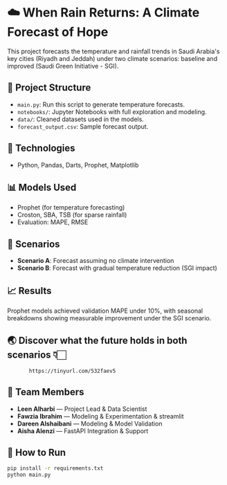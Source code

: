 # ☁️ When Rain Returns: A Climate Forecast of Hope

This project forecasts the temperature and rainfall trends in Saudi Arabia's key cities (Riyadh and Jeddah) under two climate scenarios: baseline and improved (Saudi Green Initiative - SGI).

## 📂 Project Structure

- `main.py`: Run this script to generate temperature forecasts.
- `notebooks/`: Jupyter Notebooks with full exploration and modeling.
- `data/`: Cleaned datasets used in the models.
- `forecast_output.csv`: Sample forecast output.

## 🔧 Technologies

- Python, Pandas, Darts, Prophet, Matplotlib

## 📊 Models Used

- Prophet (for temperature forecasting)
- Croston, SBA, TSB (for sparse rainfall)
- Evaluation: MAPE, RMSE

## 🌱 Scenarios

- **Scenario A**: Forecast assuming no climate intervention
- **Scenario B**: Forecast with gradual temperature reduction (SGI impact)

## 📈 Results

Prophet models achieved validation MAPE under 10%, with seasonal breakdowns showing measurable improvement under the SGI scenario.

##  🌏 Discover what the future holds in both scenarios 👇🏻


           https://tinyurl.com/532faev5 




## 👥 Team Members

- **Leen Alharbi** — Project Lead & Data Scientist  
- **Fawzia Ibrahim** — Modeling & Experimentation & streamlit 
- **Dareen Alshaibani** — Modeling & Model Validation  
- **Aisha Alenzi** — FastAPI Integration & Support



## 🚀 How to Run

```bash
pip install -r requirements.txt
python main.py
